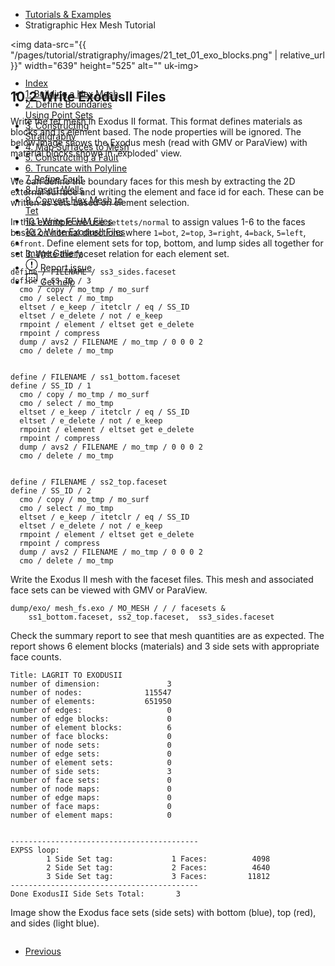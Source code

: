 <!-- Begin breadcrumb -->
<ul class="uk-breadcrumb">
    <li><a href="{{ "/pages/tutorial/index.html" | relative_url }}">Tutorials &amp; Examples</a></li>
    <li><span>Stratigraphic Hex Mesh Tutorial</span></li>
</ul>
<!-- End breadcrumb -->

<!-- Begin image -->
<img data-src="{{ "/pages/tutorial/stratigraphy/images/21_tet_01_exo_blocks.png" | relative_url }}" width="639" height="525" alt="" uk-img>
<br/>
<!-- End image -->

<h2 id="dump-exo" class="uk-h3 uk-margin-remove">10.2 Write ExodusII Files</h2>

Write the tet mesh in Exodus II format. This format defines materials as blocks
and is element based.
The node properties will be ignored. The below image shows the Exodus mesh
(read with GMV or ParaView) with material blocks shown in 'exploded' view.

<!-- Lightbox -->
<div class="uk-child-width-1-2@m" uk-grid uk-lightbox="animation: slide">
    <div>
        <a class="uk-inline" href="{{ "/pages/tutorial/stratigraphy/images/21_tet_01_exo_blocks_ex.png" | relative_url }}" data-caption="Exodus cells 'exploded' by material blocks">
            <img src="{{ "/pages/tutorial/stratigraphy/images/21_tet_01_exo_blocks_ex.png" | relative_url }}" alt="">
        </a>
    </div>
</div>

We can define the boundary faces for this mesh by extracting the 2D external
surface and writing the element and face id for each. These can be written as
sets based on element selection.

In this example we use `settets/normal` to assign values 1-6 to the faces
based on normal directions where `1=bot`, `2=top`, `3=right`, `4=back`, `5=left`,
`6=front`. Define element sets for top, bottom, and lump sides
all together for set 3. Write the faceset relation for each element set.

```
define / FILENAME / ss3_sides.faceset
define / SS_ID / 3
  cmo / copy / mo_tmp / mo_surf
  cmo / select / mo_tmp
  eltset / e_keep / itetclr / eq / SS_ID
  eltset / e_delete / not / e_keep
  rmpoint / element / eltset get e_delete
  rmpoint / compress
  dump / avs2 / FILENAME / mo_tmp / 0 0 0 2
  cmo / delete / mo_tmp


define / FILENAME / ss1_bottom.faceset
define / SS_ID / 1
  cmo / copy / mo_tmp / mo_surf
  cmo / select / mo_tmp
  eltset / e_keep / itetclr / eq / SS_ID
  eltset / e_delete / not / e_keep
  rmpoint / element / eltset get e_delete
  rmpoint / compress
  dump / avs2 / FILENAME / mo_tmp / 0 0 0 2
  cmo / delete / mo_tmp


define / FILENAME / ss2_top.faceset
define / SS_ID / 2
  cmo / copy / mo_tmp / mo_surf
  cmo / select / mo_tmp
  eltset / e_keep / itetclr / eq / SS_ID
  eltset / e_delete / not / e_keep
  rmpoint / element / eltset get e_delete
  rmpoint / compress
  dump / avs2 / FILENAME / mo_tmp / 0 0 0 2
  cmo / delete / mo_tmp
```

Write the Exodus II mesh with the faceset files. This mesh and associated
face sets can be viewed with GMV or ParaView.

```
dump/exo/ mesh_fs.exo / MO_MESH / / / facesets &
    ss1_bottom.faceset, ss2_top.faceset,  ss3_sides.faceset
```

Check the summary report to see that mesh quantities are as expected.
The report shows 6 element blocks (materials) and 3 side sets with appropriate face counts.

```
Title: LAGRIT TO EXODUSII                                                       
number of dimension:               3                                            
number of nodes:              115547                                            
number of elements:           651950                                            
number of edges:                   0                                            
number of edge blocks:             0                                            
number of element blocks:          6                                            
number of face blocks:             0                                            
number of node sets:               0                                            
number of edge sets:               0                                            
number of element sets:            0                                            
number of side sets:               3                                            
number of face sets:               0                                            
number of node maps:               0                                            
number of edge maps:               0                                            
number of face maps:               0                                            
number of element maps:            0                                            
 
 
------------------------------------------                                      
EXPSS loop:                                                                     
        1 Side Set tag:             1 Faces:          4098                      
        2 Side Set tag:             2 Faces:          4640                      
        3 Side Set tag:             3 Faces:         11812                      
------------------------------------------                                      
Done ExodusII Side Sets Total:       3                                   
```

Image show the Exodus face sets (side sets) with bottom (blue), top (red), and sides (light blue).

<!-- Lightbox -->
<div class="uk-child-width-1-2@m" uk-grid uk-lightbox="animation: slide">
    <div>
        <a class="uk-inline" href="{{ "/pages/tutorial/stratigraphy/images/21_tet_01_exo_bndry_faces.png" | relative_url }}" data-caption="Exodus side sets: bottom (blue), top (red), and sides (light blue).">
            <img src="{{ "/pages/tutorial/stratigraphy/images/21_tet_01_exo_bndry_faces.png" | relative_url }}" alt="">
        </a>
    </div>
</div>

<!-- Next / Prev -->
<ul class="uk-pagination">
    <li><a href="{{ "/pages/tutorial/stratigraphy/step_10_fehm.html" | relative_url }}"><span class="uk-margin-small-right" uk-pagination-previous></span> Previous</a></li>
</ul>

<!-- Sidebar -->
<div class="tm-sidebar-right uk-visible@l">
    <div uk-sticky="offset: 160" class="uk-sticky uk-active uk-sticky-fixed" style="position: fixed; top: 160px; width: 200px;">
        <ul uk-scrollspy-nav="closest: li; scroll: true; offset: 100" class="uk-nav uk-nav-default tm-nav uk-nav-parent-icon">
            <li class=""><a href="{{ "/pages/tutorial/stratigraphy/index.html" | relative_url }}">Index</a></li>
            <li class=""><a href="{{ "/pages/tutorial/stratigraphy/step_01.html" | relative_url }}">1. Building a Hex Mesh</a></li>
            <li class=""><a href="{{ "/pages/tutorial/stratigraphy/step_02.html" | relative_url }}">2. Define Boundaries Using Point Sets</a></li>
            <li class=""><a href="{{ "/pages/tutorial/stratigraphy/step_03.html" | relative_url }}">3. Constructing Stratigraphy</a></li>
            <li class=""><a href="{{ "/pages/tutorial/stratigraphy/step_04.html" | relative_url }}">4. Map Surfaces to Mesh</a></li>
            <li class=""><a href="{{ "/pages/tutorial/stratigraphy/step_05.html" | relative_url }}">5. Constructing a Fault</a></li>
            <li class=""><a href="{{ "/pages/tutorial/stratigraphy/step_06.html" | relative_url }}">6. Truncate with Polyline</a></li>
            <li class=""><a href="{{ "/pages/tutorial/stratigraphy/step_07.html" | relative_url }}">7. Refine Fault</a></li>
            <li class=""><a href="{{ "/pages/tutorial/stratigraphy/step_08.html" | relative_url }}">8. Insert Wells</a></li>
            <li class=""><a href="{{ "/pages/tutorial/stratigraphy/step_09.html" | relative_url }}">9. Convert Hex Mesh to Tet</a></li>
            <li class=""><a href="{{ "/pages/tutorial/stratigraphy/step_10_fehm.html" | relative_url }}">10.1 Write FEHM Files</a></li>
            <li class="uk-active"><a href="#dump-exo">10.2 Write ExodusII Files</a></li>
            <li class="uk-nav-divider"></li>
            <!---->
            <li><a href="{{ "/pages/tutorial/stratigraphy/images/gallery.html" | relative_url }}" target="_blank"><span uk-icon="icon: image" class="uk-margin-small-right uk-icon"></span> <span class="uk-text-middle">Image Gallery</span></a></li>
            <li><a href="https://github.com/lanl/LaGriT/issues" target="_blank"><span uk-icon="icon: warning" class="uk-margin-small-right uk-icon"><svg width="20" height="20" viewBox="0 0 20 20" xmlns="http://www.w3.org/2000/svg" data-svg="warning"><circle cx="10" cy="14" r="1"></circle><circle fill="none" stroke="#000" stroke-width="1.1" cx="10" cy="10" r="9"></circle><path d="M10.97,7.72 C10.85,9.54 10.56,11.29 10.56,11.29 C10.51,11.87 10.27,12 9.99,12 C9.69,12 9.49,11.87 9.43,11.29 C9.43,11.29 9.16,9.54 9.03,7.72 C8.96,6.54 9.03,6 9.03,6 C9.03,5.45 9.46,5.02 9.99,5 C10.53,5.01 10.97,5.44 10.97,6 C10.97,6 11.04,6.54 10.97,7.72 L10.97,7.72 Z"></path></svg></span> <span class="uk-text-middle">Report issue</span></a></li>
            <li><a href="mailto:lagrit-dev@lanl.gov" target="_blank"><span uk-icon="icon: commenting" class="uk-margin-small-right uk-icon"><svg width="20" height="20" viewBox="0 0 20 20" xmlns="http://www.w3.org/2000/svg" data-svg="commenting"><polygon fill="none" stroke="#000" points="1.5,1.5 18.5,1.5 18.5,13.5 10.5,13.5 6.5,17.5 6.5,13.5 1.5,13.5"></polygon><circle cx="10" cy="8" r="1"></circle><circle cx="6" cy="8" r="1"></circle><circle cx="14" cy="8" r="1"></circle></svg></span> <span class="uk-text-middle">Get help</span></a></li>
        </ul>
    </div>
</div>